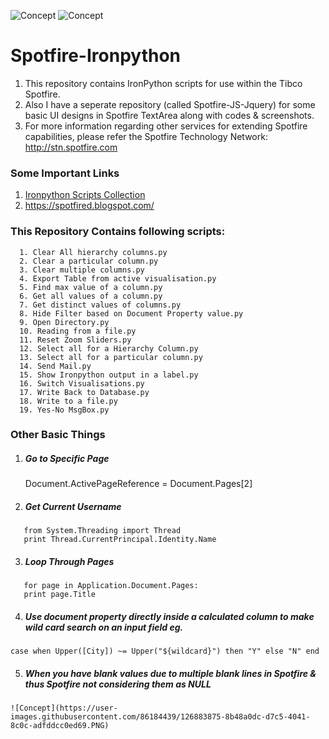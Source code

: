 ![Concept](https://user-images.githubusercontent.com/86184439/126883861-7874f05a-c522-4f65-b8c2-582c9e43fb95.PNG)
![Concept](https://user-images.githubusercontent.com/86184439/126883866-4d0c6651-304a-489c-9c6b-9af94dfc3f9f.PNG)
# Spotfire-Ironpython

1. This repository contains IronPython scripts for use within the Tibco Spotfire.
2. Also I have a seperate repository (called Spotfire-JS-Jquery) for some basic UI designs in Spotfire TextArea along with codes & screenshots.
3. For more information regarding other services for extending Spotfire capabilities, please refer the Spotfire Technology Network: http://stn.spotfire.com

### Some Important Links

   1. [Ironpython Scripts Collection](https://community.tibco.com/wiki/ironpython-scripting-tibco-spotfire)
   2. <https://spotfired.blogspot.com/>


### This Repository Contains following scripts:
      1. Clear All hierarchy columns.py
      2. Clear a particular column.py
      3. Clear multiple columns.py
      4. Export Table from active visualisation.py
      5. Find max value of a column.py
      6. Get all values of a column.py
      7. Get distinct values of columns.py
      8. Hide Filter based on Document Property value.py
      9. Open Directory.py
      10. Reading from a file.py
      11. Reset Zoom Sliders.py
      12. Select all for a Hierarchy Column.py
      13. Select all for a particular column.py
      14. Send Mail.py
      15. Show Ironpython output in a label.py
      16. Switch Visualisations.py
      17. Write Back to Database.py
      18. Write to a file.py
      19. Yes-No MsgBox.py
      
### Other Basic Things
1. ##### Go to Specific Page 
   Document.ActivePageReference = Document.Pages[2]
2. ##### Get Current Username
````
   from System.Threading import Thread 
   print Thread.CurrentPrincipal.Identity.Name 
````
3. ##### Loop Through Pages
````
   for page in Application.Document.Pages:
   print page.Title
````
4. ##### Use document property directly inside a calculated column to make wild card search on an input field eg.
````
case when Upper([City]) ~= Upper("${wildcard}") then "Y" else "N" end
````
5. ##### When you have blank values due to multiple blank lines in Spotfire & thus Spotfire not considering them as NULL
````
![Concept](https://user-images.githubusercontent.com/86184439/126883875-8b48a0dc-d7c5-4041-8c0c-adfddcc0ed69.PNG)
````
